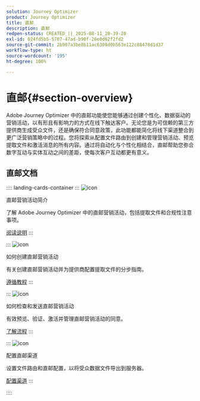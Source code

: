 ```yaml
---
solution: Journey Optimizer
product: Journey Optimizer
title: 直邮
description: 直邮
redpen-status: CREATED_||_2025-08-11_20-39-20
exl-id: 024fd5b5-5707-47ad-b90f-26e0d62f2fd2
source-git-commit: 2b907a3be8b11ac6308d0b563e122c88478d1d37
workflow-type: ht
source-wordcount: '195'
ht-degree: 100%

---
```


# 直邮{#section-overview}

Adobe Journey Optimizer 中的直邮功能使您能够通过创建个性化、数据驱动的营销活动，以有形且有影响力的方式在线下触达客户。无论您是为可信赖的第三方提供商生成受众文件，还是确保符合同意政策，此功能都能简化将线下渠道整合到更广泛营销策略中的过程。您将探索从配置文件路由到创建和管理营销活动、预览提取文件和激活消息的所有内容。通过将自动化与个性化相结合，直邮帮助您弥合数字互动与实体互动之间的差距，使每次客户互动都更有意义。

## 直邮文档

:::: landing-cards-container
:::
![icon](https://cdn.experienceleague.adobe.com/icons/book.svg?lang=zh-Hans)

直邮营销活动简介

了解 Adobe Journey Optimizer 中的直邮营销活动，包括提取文件和合规性注意事项。

[阅读说明](../using/direct-mail/get-started-direct-mail.md)
:::

:::
![icon](https://cdn.experienceleague.adobe.com/icons/circle-play.svg?lang=zh-Hans)

如何创建直邮营销活动

有关创建直邮营销活动并为提供商配置提取文件的分步指南。

[遵循教程](../using/direct-mail/create-direct-mail.md)
:::

:::
![icon](https://cdn.experienceleague.adobe.com/icons/list-check.svg?lang=zh-Hans)

如何检查和发送直邮营销活动

有效预览、验证、激活并管理直邮营销活动的同意。

[了解流程](../using/direct-mail/test-send-direct-mail.md)
:::

:::
![icon](https://cdn.experienceleague.adobe.com/icons/gear.svg?lang=zh-Hans)

配置直邮渠道

设置文件路由和直邮配置，以将受众数据文件导出到服务器。

[配置渠道](../using/direct-mail/direct-mail-configuration.md)
:::

::::
